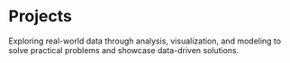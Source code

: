 # Projects
Exploring real-world data through analysis, visualization, and modeling to solve practical problems and showcase data-driven solutions.
